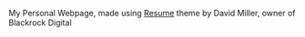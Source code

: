 My Personal Webpage, made using [Resume](https://github.com/blackrockdigital/startbootstrap-resume/) theme by David Miller, owner of Blackrock Digital

